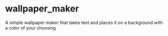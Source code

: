 # wallpaper_maker
A simple wallpaper maker that takes text and places it on a background with a color of your choosing
